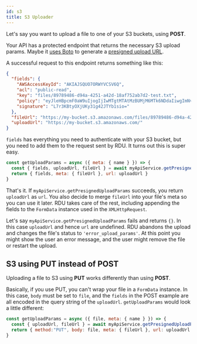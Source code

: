 ```yaml
---
id: s3
title: S3 Uploader
---
```



Let's say you want to upload a file to one of your S3 buckets, using __POST__.

Your API has a protected endpoint that returns the necessary S3 upload params. Maybe it [uses Boto](https://boto3.amazonaws.com/v1/documentation/api/latest/reference/services/s3.html#S3.Client.generate_presigned_post) to generate a [presigned upload URL](https://docs.aws.amazon.com/AmazonS3/latest/dev/PresignedUrlUploadObject.html).

A successful request to this endpoint returns something like this:

~~~json
{
  "fields": {
    "AWSAccessKeyId": "AKIAJSQUO7ORWYVCSV6Q",
    "acl": "public-read",
    "key": "files/89789486-d94a-4251-a42d-18af752ab7d2-test.txt",
    "policy": "eyJleHBpcmF0aW9uIjogIjIwMTgtMTAtMzBUMjM6MTk6NDdaIiwgImNvbmRpdGlvbnMiOiBbeyJhY2wiOiAicHVibGljLXJlYWQifSwgWyJjb250ZW50LWxlbmd0aC1yYW5nZSIsIDEwLCAzMTQ1NzI4MF0sIHsiYnVja2V0IjogImJlYW10ZWNoLWZpbGUifSwgeyJrZXkiOiAiY29tcGFueS8zLzg5Nzg5NDg2LWQ5NGEtNDI1MS1hNDJkLTE4YWY3NTJhYjdkMi10ZXN0LnR4dCJ9XX0=",
    "signature": "L7r3KBtyOXjUKy31g42JTYb1sio="
  },
  "fileUrl": "https://my-bucket.s3.amazonaws.com/files/89789486-d94a-4251-a42d-18af752ab7d2-test.txt",
  "uploadUrl": "https://my-bucket.s3.amazonaws.com/"
}
~~~

`fields` has everything you need to authenticate with your S3 bucket, but you need to add them to the request sent by RDU. It turns out this is super easy.

~~~js
const getUploadParams = async ({ meta: { name } }) => {
  const { fields, uploadUrl, fileUrl } = await myApiService.getPresignedUploadParams(name)
  return { fields, meta: { fileUrl }, url: uploadUrl }
}
~~~

That's it. If `myApiService.getPresignedUploadParams` succeeds, you return `uploadUrl` as `url`. You also decide to merge `fileUrl` into your file's meta so you can use it later. RDU takes care of the rest, including appending the fields to the `FormData` instance used in the `XMLHttpRequest`.

Let's say `myApiService.getPresignedUploadParams` fails and returns `{}`. In this case `uploadUrl` and hence `url` are undefined. RDU abandons the upload and changes the file's status to `'error_upload_params'`. At this point you might show the user an error message, and the user might remove the file or restart the upload.


## S3 using PUT instead of POST
Uploading a file to S3 using __PUT__ works differently than using __POST__.

Basically, if you use PUT, you can't wrap your file in a `FormData` instance. In this case, `body` must be set to `file`, and the `fields` in the POST example are all encoded in the query string of the `uploadUrl`. `getUploadParams` would look a little different:

~~~js
const getUploadParams = async ({ file, meta: { name } }) => {
  const { uploadUrl, fileUrl } = await myApiService.getPresignedUploadParams(name)
  return { method:"PUT", body: file, meta: { fileUrl }, url: uploadUrl }
}
~~~
